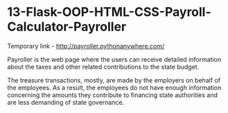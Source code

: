 # 13-Flask-OOP-HTML-CSS-Payroll-Calculator-Payroller

Temporary link - http://payroller.pythonanywhere.com/

Payroller is the web page where the users can receive detailed information about the taxes 
and other related contributions to the state budget.

The treasure transactions, mostly, are made by the employers on behalf of the employees. 
As a result, the employees do not have enough information concerning the amounts they contribute 
to financing state authorities and are less demanding of state governance.

